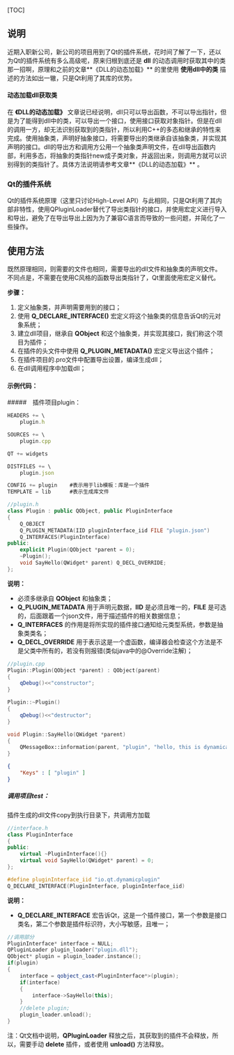 [TOC]

## 说明

近期入职新公司，新公司的项目用到了Qt的插件系统，花时间了解了一下，还以为Qt的插件系统有多么高级呢，原来归根到底还是 **dll** 的动态调用时获取其中的类那一招啊，原理和之前的文章**《DLL的动态加载》** 的里使用 **使用dll中的类** 描述的方法如出一辙，只是Qt利用了其库的优势。

#### 动态加载dll获取类

在 **《DLL的动态加载》** 文章说已经说明，dll只可以导出函数，不可以导出指针，但是为了能得到dll中的类，可以导出一个接口，使用接口获取对象指针。但是在dll的调用一方，却无法识别获取到的类指针，所以利用C++的多态和继承的特性来完成。使用抽象类，声明好抽象接口，将需要导出的类继承自该抽象类，并实现其声明的接口。dll的导出方和调用方公用一个抽象类声明文件，在dll导出函数内部，利用多态，将抽象的类指针new成子类对象，并返回出来，则调用方就可以识别得到的类指针了。具体方法说明请参考文章**《DLL的动态加载》** 。

### Qt的插件系统

Qt的插件系统原理（这里只讨论High-Level API）与此相同，只是Qt利用了其内部非特性，使用QPluginLoader替代了导出类指针的接口，并使用宏定义进行导入和导出，避免了在导出导出上因为为了兼容C语言而导致的一些问题，并简化了一些操作。

## 使用方法

既然原理相同，则需要的文件也相同，需要导出的dll文件和抽象类的声明文件。不同点是，不需要在使用C风格的函数导出类指针了，Qt里面使用宏定义替代。

**步骤：**

1. 定义抽象类，并声明需要用到的接口；
2. 使用 **Q_DECLARE_INTERFACE()** 宏定义将这个抽象类的信息告诉Qt的元对象系统；
3. 建立dll项目，继承自 **QObject** 和这个抽象类，并实现其接口，我们称这个项目为插件；
4. 在插件的头文件中使用 **Q_PLUGIN_METADATA()** 宏定义导出这个插件；
5. 在插件项目的.pro文件中配置导出设置，编译生成dll；
6. 在dll调用程序中加载dll；

#### 示例代码：

#####　插件项目plugin：

```js
HEADERS += \
    plugin.h

SOURCES += \
    plugin.cpp

QT += widgets

DISTFILES += \
    plugin.json

CONFIG += plugin    #表示用于lib模板：库是一个插件
TEMPLATE = lib      #表示生成库文件
```

```c++
//plugin.h
class Plugin : public QObject, public PluginInterface
{
    Q_OBJECT
    Q_PLUGIN_METADATA(IID pluginInterface_iid FILE "plugin.json")
    Q_INTERFACES(PluginInterface)
public:
    explicit Plugin(QObject *parent = 0);
    ~Plugin();
    void SayHello(QWidget* parent) Q_DECL_OVERRIDE;
};
```
**说明：**

- 必须多继承自 **QObject** 和抽象类；
- **Q_PLUGIN_METADATA**  用于声明元数据，**IID** 是必须且唯一的，**FILE** 是可选的，后面跟着一个json文件，用于描述插件的相关数据信息；
- **Q_INTERFACES** 的作用是将所实现的插件接口通知给元类型系统，参数是抽象类类名；
- **Q_DECL_OVERRIDE** 用于表示这是一个虚函数，编译器会检查这个方法是不是父类中所有的，若没有则报错(类似java中的@Override注解)；

```c++
//plugin.cpp
Plugin::Plugin(QObject *parent) : QObject(parent)
{
    qDebug()<<"constructor";
}

Plugin::~Plugin()
{
    qDebug()<<"destructor";
}

void Plugin::SayHello(QWidget *parent)
{
    QMessageBox::information(parent, "plugin", "hello, this is dynamically loaded.");
}
```

```json
{
    "Keys" : [ "plugin" ]
}
```

##### 调用项目test：

插件生成的dll文件copy到执行目录下，共调用方加载

````c++
//interface.h
class PluginInterface
{
public:
    virtual ~PluginInterface(){}
    virtual void SayHello(QWidget* parent) = 0;
};

#define pluginInterface_iid "io.qt.dynamicplugin"
Q_DECLARE_INTERFACE(PluginInterface, pluginInterface_iid)
````
**说明：**

- **Q_DECLARE_INTERFACE** 宏告诉Qt，这是一个插件接口，第一个参数是接口类名，第二个参数是插件标识符，大小写敏感，且唯一；

```c++
//调用部分
PluginInterface* interface = NULL;
QPluginLoader plugin_loader("plugin.dll");
QObject* plugin = plugin_loader.instance();
if(plugin)
{
	interface = qobject_cast<PluginInterface*>(plugin);
	if(interface)
    {
		interface->SayHello(this);
	}
	//delete plugin;
	plugin_loader.unload();
}
```

注：Qt文档中说明，**QPluginLoader** 释放之后，其获取到的插件不会释放，所以，需要手动 **delete** 插件，或者使用 **unload()** 方法释放。

